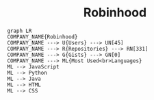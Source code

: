 <h1 align="center">Robinhood</h1>

```mermaid
graph LR
COMPANY_NAME{Robinhood}
COMPANY_NAME ---> U{Users} ---> UN[45]
COMPANY_NAME ---> R{Repositories} ---> RN[331]
COMPANY_NAME ---> G{Gists} ---> GN[0]
COMPANY_NAME ---> ML{Most Used<br>Languages}
ML --> JavaScript
ML --> Python
ML --> Java
ML --> HTML
ML --> CSS
```
